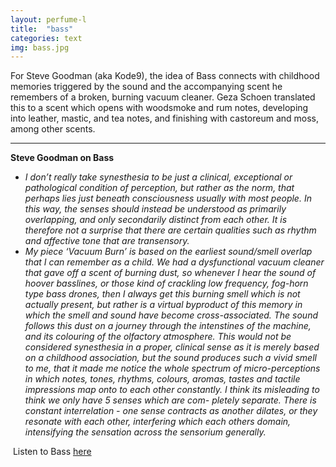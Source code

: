 ```yaml
---
layout: perfume-l
title:  "bass"
categories: text
img: bass.jpg
---
```


For Steve Goodman (aka Kode<span class="kode">9</span>), the idea of Bass connects with childhood memories triggered by the sound and the accompanying scent he remembers of a broken, burning vacuum cleaner. Geza Schoen translated this to a scent which opens with woodsmoke and rum notes, developing into leather, mastic, and tea notes, and finishing with castoreum and moss, among other scents.


- - -

**Steve Goodman on Bass**    
  
- *I don’t really take synesthesia to be just a clinical, exceptional or pathological condition of perception, but rather as the norm, that perhaps lies just beneath consciousness usually with most people. In this way, the senses should instead be understood as primarily overlapping, and only secondarily distinct from each other. It is therefore not a surprise that there are certain qualities such as rhythm and affective tone that are transensory.*   
- *My piece ‘Vacuum Burn’ is based on the earliest sound/smell overlap that I can remember as a child. We had a dysfunctional vacuum cleaner that gave off a scent of burning dust, so whenever I hear the sound of hoover basslines, or those kind of crackling low frequency, fog-horn type bass drones, then I always get this burning smell which is not actually present, but rather is a virtual byproduct of this memory in which the smell and sound have become cross-associated. The sound follows this dust on a journey through the intenstines of the machine, and its colouring of the olfactory atmosphere. This would not be considered synesthesia in a proper, clinical sense as it is merely based on a childhood association, but the sound produces such a vivid smell to me, that it made me notice the whole spectrum of micro-perceptions in which notes, tones, rhythms, colours, aromas, tastes and tactile impressions map onto to each other constantly. I think its misleading to think we only have 5 senses which are com- pletely separate. There is constant interrelation - one sense contracts as another dilates, or they resonate with each other, interfering which each others domain, intensifying the sensation across the sensorium generally.*     

 Listen to Bass [here](h)